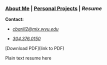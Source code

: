 ### [About Me][] | [Personal Projects][] | _Resume_

__Contact:__

*  _<cbarill2@mix.wvu.edu>_

*  _[304.376.0150](tel:+13043760150)_

[About Me]: index "Read About Me"
[Personal Projects]: projects "View My Projects"
[Resume]: resume "View My Resume"

[Download PDF](link to PDF)

Plain text resume here